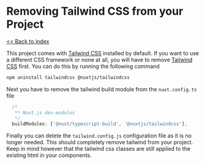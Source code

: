 # Removing Tailwind CSS from your Project

[<< Back to index](./index.md)

This project comes with [Tailwind CSS](https://tailwindcss.com/) installed by default. If you want to use a different CSS framework or none at all, you will have to remove [Tailwind CSS](https://tailwindcss.com/) first.
You can do this by running the following command

```bash
npm uninstall tailwindcss @nuxtjs/tailwindcss
```

Next you have to remove the tailwind build module from the `nuxt.config.ts` file

```typescript
  /*
   ** Nuxt.js dev-modules
   */
  buildModules: ['@nuxt/typescript-build', '@nuxtjs/tailwindcss'],
```

Finally you can delete the `tailwind.config.js` configuration file as it is no longer needed. This should completely remove tailwind from your project. Keep in mind however that the tailwind css classes are still applied to the existing html in your components.
